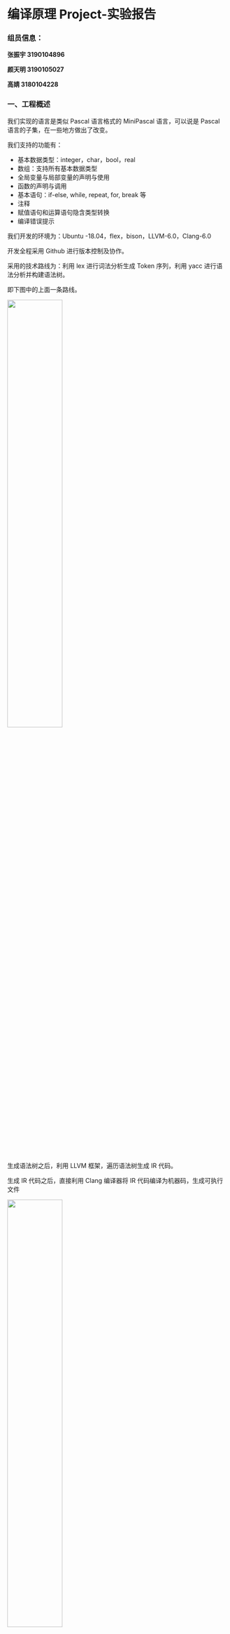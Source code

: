 # 编译原理 Project-实验报告

### **组员信息：**

 **张振宇 3190104896**

 **颜天明 3190105027**

 **高婧 3180104228**

### 一、工程概述

 我们实现的语言是类似 Pascal 语言格式的 MiniPascal 语言，可以说是 Pascal 语言的子集，在一些地方做出了改变。

 我们支持的功能有：

- 基本数据类型：integer，char，bool，real
- 数组：支持所有基本数据类型
- 全局变量与局部变量的声明与使用
- 函数的声明与调用
- 基本语句：if-else, while, repeat, for, break 等
- 注释
- 赋值语句和运算语句隐含类型转换
- 编译错误提示

 我们开发的环境为：Ubuntu -18.04，flex，bison，LLVM-6.0，Clang-6.0

 开发全程采用 Github 进行版本控制及协作。



 采用的技术路线为：利用 lex 进行词法分析生成 Token 序列，利用 yacc 进行语法分析并构建语法树。

 即下图中的上面一条路线。

<img src="img/1.jpg" width="50%" />

 生成语法树之后，利用 LLVM 框架，遍历语法树生成 IR 代码。

 生成 IR 代码之后，直接利用 Clang 编译器将 IR 代码编译为机器码，生成可执行文件

<img src="img/2.jpg" width="50%" />

### 二、词法分析

##### 2.1. 工具介绍

在这次的实验当中，我们使用 flex 来完成词法分析过程。flex（快速词法分析产生器，fast lexical analyzer generator）是一种词法分析程序。它是 lex 的开放源代码版本，以 BSD 许可证发布。通常与 GNU bison 一同运作，但是它本身不不是 GNU 计划的一部分。
词法分析是将字符序列列转换为标记(token)序列列的过程。在词法分析阶段，编译器器读入源程序字符串流，将字符流转换为标记序列，同时将所需要的信息存储，然后将结果交给语法分析器。这是编译程序的第一个阶段且是必要阶段；词法分析的核心任务是扫描、识别单词且对识别出的单词给出定性、定长的处理。处理完成后，词法分析程序会生成将之前的程序文本转变为一系列 token，传给之后的语法分析程序。示意图如下：
<img src="img/122.png" width="40%" />
标准 lex 文件由三部分组成，分别是定义区、规则区和⽤用户子过程区。在定义区，⽤用户可以编写 C 语⾔言中的声明语句，导入需要的头文件或声明变量。在规则区，用户需要编写以正则表达式和对应的动作的形式的代码。在用户子过程区，用户可以定义函数。

##### 2.2 实现过程

##### 2.2.1 立即数

```c++
digit [0-9]
letter [a-zA-Z]
string \"[^"]*\"
char \'.\'
id ({letter}|_)+({letter}|_|{digit})*
[0-9]{digit}* {
    yylval.type_int = atoi(yytext);
   return INT;
}

-?(0|int)[.]{digit}+ {
    yylval.type_float = atof(yytext);
   return FLOAT;
}

{string} {
    char s[30] = {0};
    for(int i=0;i<strlen(yytext)-2;i++){
        s[i] = yytext[i+1];
    }
    yylval.type_string = s;
   return STRING;
}
"'\\n'" {
    yylval.type_char = 10;
    return CHAR;
}

"'\\0" {
    yylval.type_char = 0;
    return CHAR;
}
{char} {
    yylval.type_char = yytext[1];
   return CHAR;
}

{id} {
    yylval.id = strdup(yytext);
   return ID;
}
```

对于 integer 类型，我们检测一连串的数字；对于 char 类型，我们检测''包裹的任何一个单个字符和\开始的转义字符，对于 string 类型，我们检测""包裹的一连串的字符，对于 identify 类型，我们检测字母和下划线开头的一连串字符。

##### 2.2.2 保留字

```c++
"integer" {return TYPE_INT; printf("integer");}
"real" {return TYPE_FLOAT_8;}
"char" {return TYPE_CHAR;}
"string" {return TYPE_STRING;}
"array" {return ARRAY;}
"begin" {return BEGN;}
"break" {return BREAK;}
"case" {return CASE;}
"const" {return CONST;}
"to" {return TO;}
"do" {return DO;}
"else" {return ELSE;}
"end" {return END;}
"for" {return FOR;}
"function" {return FUNC;}
"if" {return IF;}
"of" {return OF;}
"procedure" {return PROC;}
"program" {return PROG;}
"repeat" {return REPEAT;}
"then" {return THEN;}
"until" {return UNTIL;}
"var" {return VAR;}
"while" {return WHILE;}
```

我们实现了部分 pascal 关键字的检测

##### 2.2.3 运算符

```c++
"not" {return NOT;}
"+" {return ADD;}
[-] {return SUB;}
"*" {return MUL;}
"/" {return DIV;}
"mod" {return MOD;}
"div" {return IDIV;}
"=" {return EQ;}
">" {return GRE;}
"<" {return LES;}
">=" {return GREQ;}
"<=" {return LESQ;}
"<>" {return NE;}
"or" {return OR;}
"and" {return AND;}
":=" {return ASSIGN;}
".." {return ARANGE;}
"[" {return LBR;}
"]" {return RBR;}
"(" {return LPR;}
")" {return RPR;}
"." {return DOT;}
"," {return COM;}
":" {return COL;}
";" {return SEMI;}
"^" {return CARET;}
"\n" {}
```

我们实现了 pascal 中运算符的检测。

### 三、语法分析

#### 3.1 工具介绍

yacc(Yet Another Compiler Compiler)，是一个经典的生成语法分析器的工具。yacc 生成的编译器主要是用 C 语言写成的语法解析器（Parser），需要与词法解析器 Lex 一起使用，再把两部份产生出来的 C 程序一并编译。
yacc 的输入是巴科斯范式（BNF）表达的语法规则以及语法规约的处理代码，Yacc 输出的是基于表驱动的编译器，包含输入的语法规约的处理代码部分。yacc 是开发编译器的一个有用的工具,采用 LALR(1)语法分析方法。
与 Lex 相似，Yacc 的输⼊入文件由以%%分割的三部分组成，分别是声明区、规则区和程序区。三部分的功能与 Lex 相似，不同的是规则区的正则表达式替换为 CFG，在声明区要提前声明好使用到的终结符以及非终结符的类型。
在实验中，我们使用 bison 来进行 yacc 文件的编译。

#### 3.2 实现过程

##### 3.2.1 引入 ast 结点

```c++
%union{
    int type_int;
    float type_float;
    char type_char;
    char* type_string;
    char* id;
    ExprList* expr_list;
    Expr* expr_node;
    IDExpr* id_expr;
    Program* program_node;
    DeclPart* decl_part;
    FuncDeclList* func_list;
    OneFuncDecl* func_node;
    FuncHead* func_head;
    FuncBody* func_body;
    ExecPart* exec_part;
    Stmt* stmt_node;
    StmtList* stmt_list;
    AssignStmt* assign_node;
    ForStmt* for_node;
    FuncCallStmt* call_node;
    RepeatStmt* repeat_node;
    WhileStmt* while_node;
    IfStmt* if_node;
    ElseStmt* else_node;
    BreakStmt* break_node;
    VarDeclList* var_list;
    VarDecl* var_node;
    MyType* type_node;
    SimpleType* simple_type;
    IDList* id_list;
    ArrayType* array_type;
    ParaList* para_node;
    ProgHead* prog_head;
    BinExpr* bin_expr;
    UnaryExpr* un_expr;
    FunCallExpr* funcall_expr;
    ArrayExpr* array_expr;
}
```

在这里我们引入了 ast 文件中定义的各个结点结构，用作后面的非终结符类型定义。

##### 3.2.2 token 定义

```c++
// 数据类型定义
%token TYPE_INT TYPE_INT_8 TYPE_INT_16 TYPE TYPE_INT_32 TYPE_INT_64 TYPE_BYTE TYPE_WORD TYPE_FLOAT_8 TYPE_FLOAT_16 TYPE_FLOAT_32 TYPE_BOOL TYPE_CHAR TYPE_STRING
// 符号
%token NOT ADD SUB MUL DIV MOD IDIV EQ GRE LES GREQ LESQ NE OR AND ASSIGN ARANGE LBR RBR LPR RPR DOT COM COL SEMI CARET
// 其他保留字
%token ARRAY BEGN BREAK CASE CONST TO DO ELSE END FOR FUNC IF OF PROC PROG REPEAT THEN UNTIL VAR WHILE
```

##### 3.2.3 非终结符定义

```c++
// 数据常量
%token<type_int> INT
%token<type_float> FLOAT
%token<type_char> CHAR
%token<type_string> STRING ID
// 结点
%type<expr_list> expr_list;
%type<expr_node> expr_node;
%type<id_expr> id_expr;
%type<program_node> program_node;
%type<decl_part> decl_part;
%type<func_list> func_list;
%type<func_node> func_node;
%type<func_head> func_head;
%type<func_body> func_body;
%type<exec_part> exec_part;
%type<stmt_node> stmt_node;
%type<stmt_list> stmt_list;
%type<assign_node> assign_node;
%type<for_node> for_node;
%type<call_node> call_node;
%type<repeat_node> repeat_node;
%type<while_node> while_node;
%type<if_node> if_node;
%type<else_node> else_node;
%type<break_node> break_node;
%type<var_list> var_list;
%type<var_node> var_node;
%type<simple_type> simple_type;
%type<id_list> id_list;
%type<para_node> para_node;
%type<prog_head> prog_head;
%type<expr_node> first_bin_expr;
%type<expr_node> second_bin_expr;
%type<expr_node> third_bin_expr;
%type<array_expr> array_expr;
```

我们使用之前引入的 ast 结点来定义这些非终结符。

##### 3.2.4 分析过程

```c++
program:
    program program_node
    |
    ;

program_node:
    prog_head decl_part exec_part DOT {
        ast_root = new Program($1, $2, $3);
    }
;
```

我们将程序分为头部，定义部分，执行部分三个部分，每次新分析一个语句，我们都会建立一个对应的新结点，并将其需要的子节点赋值进去。

```c++
decl_part:
    VAR var_list func_list {
        $$ = new DeclPart($2, $3);
    }
    |
    { $$ = new DeclPart(); }
;
exec_part:
    BEGN stmt_list END {
        $$ = new ExecPart($2);
    }
;
```

定义部分分为变量定义和函数定义，执行分为为一系列单独的可执行语句构成。

```c++
var_list:
    var_list var_node SEMI
{ $$ = $1;
  $$->pushVarDecl($2); }
    |
{ $$ = new VarDeclList(); }
;

var_node:
    id_list COL simple_type{
        $$ = new VarDecl($3, $1);
    }
    | id_list COL ARRAY LBR INT ARANGE INT RBR OF simple_type{
        ArrayType* ary = new ArrayType($5, $7, $10->getSimpleTypeName());
        $$ = new VarDecl(ary, $1);
    }
;
```

变量定义部分由一系列变量定义语句构成，一个单独的变量定义语句包括一组 identidy 开头，符号:紧随其后，加上变量类型（）可以是数组），后面可以加上初始化的部分。

```c++
simple_type:
    TYPE_INT
{ $$ = new SimpleType("integer"); }
    | TYPE_FLOAT_8
{ $$ = new SimpleType("real"); }
    | TYPE_FLOAT_32
{ $$ = new SimpleType("real"); }
    | TYPE_CHAR
{ $$ = new SimpleType("char"); }
    | TYPE_STRING
{ $$ = new SimpleType("string"); }
;
```

我们实现了以上五个数据类型的检测

```c++
func_list:
    func_list func_node
{ $$ = $1;
  $$->pushOneFuncDecl($2); }
    |
{ $$ = new FuncDeclList(); }
;
func_node:
    func_head SEMI func_body SEMI
{ $$ = new OneFuncDecl($1, $3); }
;

func_head:
    FUNC ID LPR para_node RPR COL simple_type {
        $$ = new FuncHead((string)$2, $7, $4);
    }
;
func_body:
    var_list exec_part {
        $$ = new FuncBody($1, $2);
    }
;
```

函数部分由一系列的函数构成，和 pascal 程序类似，每一个函数包含一个函数头，变量定义部分和函数体执行部分。函数头包含了函数参数和返回类型。

```c++
stmt_list:
    stmt_list stmt_node {
        $$ = $1;
        $$->pushStmt($2);
    }
    | stmt_node
{ $$ = new StmtList($1); }
;

stmt_node:
    assign_node
{ $$ = $1; }
    | for_node
{ $$ = $1; }
    | call_node
{ $$ = $1; }
    | repeat_node
{ $$ = $1; }
    | break_node
{ $$ = $1; }
    | while_node
{ $$ = $1; }
    | if_node
{ $$ = $1; }
;
```

执行部分语句体由一系列可单独执行的语句构成，这些语句分成了赋值语句，循环语句，条件语句等等。

```c++
assign_node:
    ID ASSIGN expr_node SEMI
{ IDExpr* id = new IDExpr("var", (string)$1);
  $$ = new AssignStmt(id, $3); }
    | array_expr ASSIGN expr_node SEMI
{ $$ = new AssignStmt($1, $3); }
;
```

包:=的语句我们认为是赋值语句,赋值语句的左边可以是单个变量或者一个数组的某个元素，右边是一系列 expresssion 的组合

```c++
id_expr:
    ID
{ $$ = new IDExpr("var", (string)$1); }
    | INT
{ $$ = new IDExpr("Imm", (int)$1); }
    | CHAR
{ $$ = new IDExpr("Imm", (char)$1); }
    | FLOAT
{ $$ = new IDExpr("Imm", (double)$1); }
    | STRING
{ $$ = new IDExpr("Imm", (string)$1); }
;
```

expression 的终点是 identify 或者立即数

```c++
expr_node:
    expr_node GRE first_bin_expr
{ $$ = new BinExpr("GT", $1, $3); }
    | expr_node LES first_bin_expr
{ $$ = new BinExpr("LT", $1, $3); }
    | expr_node EQ first_bin_expr
{ $$ = new BinExpr("EQUAL", $1, $3); }
    | expr_node GREQ first_bin_expr
{ $$ = new BinExpr("GE", $1, $3); }
    | expr_node LESQ first_bin_expr
{ $$ = new BinExpr("LE", $1, $3); }
    | expr_node NE first_bin_expr
{ $$ = new BinExpr("NE", $1, $3); }
    | first_bin_expr
{ $$ = $1; }
;

first_bin_expr:
    first_bin_expr ADD second_bin_expr
{ $$ = new BinExpr("PLUS", $1, $3); }
    | first_bin_expr SUB second_bin_expr
{ $$ = new BinExpr("MINUS", $1, $3); }
    | first_bin_expr OR second_bin_expr
{ $$ = new BinExpr("OR", $1, $3); }
    | second_bin_expr
{ $$ = $1; }
;

second_bin_expr:
    second_bin_expr MUL third_bin_expr
{ $$ = new BinExpr("MUL", $1, $3); }
    | second_bin_expr DIV third_bin_expr
{ $$ = new BinExpr("DIV", $1, $3); }
    | second_bin_expr IDIV third_bin_expr
{ $$ = new BinExpr("DIV", $1, $3); }
    | second_bin_expr AND third_bin_expr
{ $$ = new BinExpr("AND", $1, $3); }
    | second_bin_expr MOD third_bin_expr
{ $$ = new BinExpr("MOD", $1, $3); }
    | third_bin_expr
{ $$ = $1; }
;

third_bin_expr:
    NOT third_bin_expr
{ $$ = new UnaryExpr("NOT", $2); }
    | SUB third_bin_expr
{ $$ = new UnaryExpr("SUB", $2); }
    | ID LPR expr_list RPR
{ $$ = new FunCallExpr((string)$1, $3); }
    | array_expr
{ $$ = $1; }
    | LPR expr_node RPR
{ $$ = $2; }
    | id_expr
{ $$ = $1; }
```

按照运算符的优先级，我们逐步解析 expression 的集合体，并且考虑括号数组函数调用等因素。

```c++
array_expr:
    ID LBR expr_node RBR {
        $$ = new ArrayExpr((string)$1, $3);
    }
;
```

数组比较特殊，我们单独分析，为一个数组名和一个括号内的 expression 集合体

```c++
for_node:
    FOR ID ASSIGN expr_node TO expr_node DO exec_part SEMI {
        $$ = new ForStmt((string)$2, $4, $6, $8->sl);
    }
    | FOR ID ASSIGN expr_node TO expr_node DO stmt_node {
        StmtList* sl = new StmtList($8);
        $$ = new ForStmt((string)$2, $4, $6, sl);
    }
;
while_node:
    WHILE expr_node DO exec_part SEMI{
        $$ = new WhileStmt($2, $4->sl);
    }
    | WHILE expr_node DO stmt_node {
        StmtList* sl = new StmtList($4);
        $$ = new WhileStmt($2, sl);
    }
;
```

循环语句包括 for 循环和 while 循环，二者的分析差不多，都是一个条件语句加上 statement 集合体

```c++
if_node:
    IF LPR expr_node RPR THEN exec_part SEMI else_node
{ $$ = new IfStmt($3, $6->sl, $8); }
    | IF LPR expr_node RPR THEN stmt_node else_node
{ StmtList* sl = new StmtList();
  sl->pushStmt($6);
  $$ = new IfStmt($3, sl, $7); }
;

else_node:
    ELSE exec_part SEMI
{ $$ = new ElseStmt($2->sl); }
    |
{ $$ = new ElseStmt(); }
;
```

条件语句包括一个 if 开头的判断和 else，if 语句包含一个条件判断 expression 和一系列可执行语句集合体，else 语句可以没有。

### 四、语法树结构设计

利用面向对象的思想，我们将 AST 的每个节点定义成类和对象。利用多态和继承，我们将语法树的每一个节点抽象为基类 BaseNode，基类中存储着每个节点共有的属性：classname，line-number，并定义了通用的方法及生成中间代码所用的 CodeGen 函数。

```c++
class BaseNode{
private:
    int line_num=-1;
    string classname = "base";
public:
    BaseNode(string name){ this->classname = name; }
    string getClass() const { return this->classname; }
    virtual llvm::Value *CodeGen(CodeGenContext &context) = 0;
};
```

利用基类 BaseNode，我们将其余类对其进行继承，大致分为以下几类：

- 划分程序区域类型
- 表达式类型
- 语句类型
- 类型、变量、函数等与定义相关的类型

**划分区域：**

划分区域的节点的主要作用是将各区域的语句综合起来，有序的连在区域节点之下。通过这种设计，我们可以将程序清晰的分为几个区域，及更加细分为子区域，最终到达叶子节点。

采用这种设计的好处是：

- 每种区域都有特定的类，指针也根据具体情况而特化，这样能使语法树的语义更加清楚。
- 利用多态的机制，为每个节点增加一个 CodeGen 的虚函数，这样通过定义每种类的 CodeGen 方法，我们并不需要完全知道孩子是什么类型的派生类，只需要调用他们的 CodeGen 方法即可。
- 这种设计在定义语法树时需要很多代码，但是在使用时带来了极大的方便，因为我们在向下时已经清楚的知道了这种节点的孩子个数，如何使用。

类定义示例如下图所示：

```c++
class DeclPart : public BaseNode
{
private:
    VarDeclList *varlist;
    FuncDeclList *funclist;

public:
    DeclPart():BaseNode("declpart"){}
    DeclPart(VarDeclList *v, FuncDeclList *f) : BaseNode("declpart"), varlist(v), funclist(f) {}
    VarDeclList *getVarListNode() { return this->varlist; }
    FuncDeclList *getFuncPartNode() { return this->funclist; }
    virtual llvm::Value *CodeGen(CodeGenContext &context);
};
```

区域的划分大致如下：

<img src="img/3.jpg" width="50%" />

Program 分为定义部分和执行部分，定义部分分为一组变量定义和一组函数定义。执行部分就是要执行的语句列表。

**表达式类型：**

表达式类型的节点都继承于基类 Expr，共分为：

- IDExpr：存储立即数、变量名的表达式
- BinExpr：二元计算型的表达式
- UnaryExpr：一元计算型的表达式
- FuncallExpr：调用函数返回结果的表达式
- ArrayExpr：指定下标的数组的表达式

**语句类型：**

语句类型的节点都继承于基类 Stmt，共分为：

- AssignStmt：赋值语句，左面是变量，右面是值
- ForStmt：循环类型的语句
- FunCallStmt：调用函数的语句（无用返回值）
- RepeatStmt：循环类型的语句
- WhileStmt：循环类型的语句
- IfStmt：条件控制类型的语句
- ElseStmt：和 If 配套使用
- BreakStmt：跳出循环的语句

**定义相关类型：**

定义相关的类型主要有：

MyType：类型的基类，派生类有：

- SimpleType：基本数据类型
- ArrayType：数组类型

OneFuncDecl：一个函数的定义

- FuncHead：函数头，包含函数名，返回类型，参数表
- FuncBody：变量定义、语句列表

VarDecl：一组变量定义

- 存有 MyType 类型的 type
- IDList，变量名表



### 五、语法树可视化

语法树的可视化帮助我们更好地理解在 parse 过程中建立语法树的过程，也方便我们对语法编写的正确性进行验证。

##### 1、实现方法

可视化部分的实现目标是传入已经建好的语法树的节点可视化出该节点下的语法树的所有组成节点，可以从树的每一层看出对应的语法。本项目中对于语法树中的节点都是继承了`BaseNode`这个基类的子类，语法树中节点的连接关系通过各种类内成员变量，即某个节点类的指针来表示。由于本项目中的类都是自定义的，不方便将使用现有的可视化库将传入的语法树节点指针直接可视化；因此，本项目中设计了`Dict`类将语法树存储为字典类型，并且可以按照`JSON`格式进行输出，方便后续的可视化。

###### `Dict`类

```c++
class Dict
{
private:
    string key;     // 存储节点的classname
    string valType; // 值类型：只能为str/dict，取值与下面一个对应
    string strValue;
    vector<Dict *> dictValue;

    void addOneDictValue(Dict *dict);

    void genFrom_Program(Program *node);   // ProgHead + DeclPart + ExecPart
    void genFrom_ProgHead(ProgHead *node); // name
    void genFrom_DeclPart(DeclPart *node); // VarDeclList + FuncDeclList

    void genFrom_VarDeclList(VarDeclList *node); // VarDecl ...
    void genFrom_VarDecl(VarDecl *node);         // Type + IDlist
    void genFrom_SimpleType(SimpleType *node);   // leaf
    void genFrom_ArrayType(ArrayType *node);     // leaf
    void genFrom_IDList(IDList *node);           // leaf

    void genFrom_FuncDeclList(FuncDeclList *node); // OneFuncDecl ...
    void genFrom_OneFuncDecl(OneFuncDecl *node);   // FuncHead + FuncBody
    void genFrom_FuncHead(FuncHead *node);         // Type + Paralist
    void genFrom_ParaList(ParaList *node);         // VarDecl ...

    void genFrom_FuncBody(FuncBody *node); // DeclPart + ExecPart
    void genFrom_ExecPart(ExecPart *node); // StmtList

    void genFrom_StmtList(StmtList *node);         // Stmt ...
    void genFrom_AssignStmt(AssignStmt *node);     // id(Expr) + rexpr(Expr)
    void genFrom_ForStmt(ForStmt *node);           // var + startexpr + endexpr + stmtl
    void genFrom_FuncCallStmt(FuncCallStmt *node); // funcname + el(ExprList)
    void genFrom_RepeatStmt(RepeatStmt *node);     // cond(Expr) + sl(StmtList)
    void genFrom_WhileStmt(WhileStmt *node);       // con(Expr) + sl(StmtList)
    void genFrom_ElseStmt(ElseStmt *node);         // list(StmtList)
    void genFrom_IfStmt(IfStmt *node);             // con(Expr) + sl(StmtList) + els(ElseStmt)
    void genFrom_BreakStmt(BreakStmt *node);

    void genFrom_ExprList(ExprList *node);       // Expr ...
    Dict *genFrom_Expr(Expr *node);              // judge the Expr type
    void genFrom_BinExpr(BinExpr *node);         // op + lhs + rhs
    void genFrom_UnaryExpr(UnaryExpr *node);     // op (NOT) + ex
    void genFrom_FunCallExpr(FunCallExpr *node); // funcname + ExprList
    void genFrom_ArrayExpr(ArrayExpr *node);     // arrayname + Expr...(index_list)
    void genFrom_IDExpr(IDExpr *node);           // leaf

public:
    Dict(string key, string value) : valType("str"), key(key), strValue(value) {}
    Dict(string key, Dict *value) : valType("dict"), key(key), strValue("") { dictValue.push_back(value); }
    Dict(pair<MyType *, string> node);
    Dict(BaseNode *node);

    void writeJSONFile(string filepath);
    string getJSONString();
};
```

如上代码所示，`Dict`类中字典的键是各个节点的类名，对应的值可以有两种类型，一种是代表语法树已经到达了叶节点的字符串类型，另一种是表示非叶节点的字典列表类型。字符串类型将存储叶节点的值，例如变量名、变量类型、数字、字符等。字典列表类型，可以存储不定数量的字典，通过`vector`进行存储。将语法树转为字典，主要是通过在`Dict`类的构造函数中对当前节点的类型进行判断，然后对不同节点的定义进行适配分析，用 DFS 的方式遍历传入的语法树，将所有节点的信息加入到字典中。再通过该类的`public`函数中的`void writeJSONFile(string filepath);`将转换后的字典写入到指定的 JSON 文件中，方便后续解析。

##### 2、graphviz 可视化

本项目的课时化代码使用了 graphviz 库，该库可以通过调用已经封装好的函数进行树型图的可视化，只需要调用画节点和连接线的函数，再将绘制图像以图片的形式输出到指定的路径下，便可以达到输出语法树的功能。graphviz 库不需要人为设置具体的绘制细节（图片大小、图中各种元素的位置等），库中的`Digraph`类会根据要绘制的语法树的形状安排各个节点的位置，调整合适的图片大小，使用起来十分方便。具体实现中，使用了 python 代码对输出到指定 JSON 文件的语法树字典进行读取，Python 可以解读 JSON 文件，之间转化为 Python 的基本类型之一——字典。再使用 DFS 对字典进行遍历，用直线将各级父子节点连接，在叶节点后绘制代表具体的叶节点值的一个节点。

可视化部分具体的使用伪代码如下所示：

```c++
// ast_root为要传入的语法树的节点指针
Dict *astDict = new Dict(ast_root); // 将语法树转为字典类型
astDict->writeJSONFile("test.json"); // 将字典写入到指定路径下的JSON文件中
```

存入 JSON 文件后，再通过运行 visualize.py 中的 Python 代码来绘制语法树：

```shell
python visulilze.py
```

##### 3、可视化结果

下图为一个简单的可视化样例：

<img src="img/test.png" style="zoom:50%;" />

对需要测试的三个 pascal 文件进行解析并生成相应的语法树后，使用上述的可视化方法进行可视化，生成的语法树结果可以直接查看附带的图片文件。



### 六、中间代码生成

##### 6.1、基本框架与语法树遍历方法：

在中间代码的生成中，我们主要使用的框架是 LLVM 框架，使用的版本是 6.0 （ubuntu apt 安装）

如上文所述，每个节点都有属于自己的虚函数方法。这样的话就可以采用一种“自驱动”的遍历方式。父节点调用子节点的 Codegen 方法，子节点的 CodeGen 方法也会进一步调用子节点的方法，如此以来就很自然的实现了语法树遍历，不用特别考虑遍历的顺序就可以实现正确顺序的遍历。

例如在赋值语句的 CodenGen 方法中：

```c++
llvm::Value* AssignStmt::CodeGen(CodeGenContext &context){
    cout<<"Generate AssignStmt..."<<endl;

    context.genpointer=true;
    auto lhs = this->getLeftExprNode()->CodeGen(context);

    context.genpointer=false;
    auto rhs = this->getRightExprNode()->CodeGen(context);

    ......

    return rhs;
}
```

这个节点可以直接调用左子节点和右子节点的 Codegen 方法，从而实现“需求驱动”的递归遍历。

##### 6.2、CodeGenContext 类设计

LLVM 的基本逻辑是，一个 Module 代表一个文件，一个 BasicBlock 代表一个代码块，所以生成代码实际上就是指定 module 之后，不断新建和向每个 BasicBlock 插入语句的过程。我们需要一个 Context 类来保存现在的文件信息和所在的块，以及历史块和很多的上下文信息。

```C++
class CodeGenContext{
private:
    std::vector<CodeGenBlock *> blocks;
    //主函数
    std::map<std::string,pair<int,int>> arrayrecord;
public:

    bool isGlobal=true;
    bool genpointer=false;
    bool breakif=false;
    llvm::Module *module;
    llvm::IRBuilder<> builder;
    llvm::Function *mainFunction;
    llvm::LLVMContext globalcontext;
    llvm::Function *curfunction;

    //system function
    llvm::Function *printf_func;
    llvm::Function *scanf_func;
    ...
}
```

context 类中存储的变量有：isGlobal-当前是否在全局变量区。genpointer-当前是否在产生指针。breakif-当前 if 是否为 break 的 if 等信息。其中比较重要的属性为：module 代表当前文件，curfunction 代表当前所在函数，builder 是 llvm 的一个工具类，可以指定插入的 Block 进行代码插入。

另外 context 中还定义了两个系统函数：输入和输出。

每个节点的 CodeGen 方法都需要讲 context 作为参数来获取上下文信息。

###### 下面将会展示每类节点的 CodeGen 方法的实现，在主函数中，只需要调用根节点的 Codegen 方法即可遍历整棵树。

##### 6.3、区域划分节点

区域划分节点的实现基本上为：按照顺序调用子节点的 CodeGen 方法。

##### 6.4、定义相关类型

分为函数定义和变量定义：

###### 函数定义的方法为：

- 根据返回类型和参数表创建函数类型
- 根据函数类型创建函数
- 保存上下文并将上下文切换到函数中
- 生成参数的局部变量
- 生成代表返回值的局部变量
- 生成函数体
- 返回返回值
- 恢复上下文
- api 示例如下：

```c++
auto rettype = getLLVMtype(this->getFuncDeclNode()->getRetType(),context);
auto func_type = llvm::FunctionType::get(rettype,llvm::makeArrayRef(para_types),false);
auto function = llvm::Function::Create(func_type,llvm::Function::ExternalLinkage,
        		this->getFuncDeclNode()->getFuncName(),context.module);
```

###### 变量定义的方法为：

- 获取变量的 Type （array 或 simple）
- 检测全局或局部
- 调用 llvm 的 api 进行声明
- api 示例如下：

```c++
       llvm::Value * ret;
       for(auto i=list.begin(); i!=list.end(); i++){
            ret = new llvm::GlobalVariable(
          		*context.module,ty,false,
                llvm::GlobalVariable::ExternalLinkage,constant,*i
            );
            cout<<"create global: "<<*i<<endl;
       }
       return ret;
```

###### 在变量定义的时候，根据数组和基本类型调用不同的 api

##### 6.5、语句相关类型

###### 赋值语句：

- 调用左子节点，获取变量指针
- 调用右子节点，获取值
- 判断是否需要隐式类型转换
- 利用 llvm api 进行赋值

```c++
		context.builder.CreateStore(rhs,lhs);
```

###### 函数调用语句：

- 判断是系统函数还是用户函数
- 系统函数要将参数处理为特定格式
- 用户函数直接调用函数调用的表达式的方法来实现

```c++
llvm::Value* FuncCallStmt::CodeGen(CodeGenContext &context){
    cout<<"Generating FuncCallStmt..."<<endl;
    if(this->getFuncName()=="write"||this->getFuncName()=="writeln"|| this->getFuncName()=="write10d"){
        return SysCall(this,context);
    }
    else if(this->getFuncName()=="read"||this->getFuncName()=="readln"){
        return SysCall(this,context);
    }
    else{
        // user's function
        auto Funcall = new FunCallExpr(this->getFuncName(),this->getParaExprListNode());
        return Funcall->CodeGen(context);
    }
    return NULL;
}
```

###### 循环控制语句，以 For 语句为例：

- 将语句分为四块，分别的 entry 初始化，body 语句体，end 循环及结束判断，next 下一个块
- entry 中要将循环变量赋初值并做初步判断，创建跳向 body 的语句
- body 插入 for 内部的语句
- end 将循环变量增加并且增加条件判断和跳转语句
- 在 body 中要将 body 块放入栈中并记录 break 语句应该跳到的位置，即 next 块
- 结束后将栈顶的块跳出，替换为 next 块，next 块将继承栈顶块的 break 位置

###### 其余循环控制和 for 大同小异，比 for 更加简单，不再展示，但是要注意 body 块一定会入栈并且记录 break 的位置。

###### 条件控制语句：

- 将语句分为三个代码块，blocktrue 判断条件为 true 时的语句块,blockfalse 判断条件为 false 时的语句块,next 下一个语句块。
- 创建一个条件跳转来控制跳转到 blocktrue 或者 blockfalse
- 生成两个 block 中的语句，两个块最后跳转到 next

条件控制中一个关键点是 if 之后的跳转有可能经过 break 的更改，如果连续插入两条跳转，生成的 IR 会出错，所以当有 break 的时候只能用 break 跳转代替原来的跳转。

##### 6.6、表达式相关类型

###### 二元运算表达式：

- 调用左右节点获取左右的值
- 判断是否需要隐式类型转换
- 根据 op 值进行不同运算
- api 调用示例如下：

```c++
        if(op == "PLUS")
            return context.builder.CreateFAdd(L,R,"add");
        else if(op=="MINUS")
            return context.builder.CreateFSub(L,R,"sub");
        else if(op=="MUL")
            return context.builder.CreateFMul(L,R,"mul");
```

###### 单目运算表达式：

- 获取唯一的子节点值
- 根据 op 值进行运算
- api 调用如下：

```c++
	if(op == "NOT")
        return context.builder.CreateNot(this->getExprNode()->CodeGen(context));
```

###### 函数调用表达式：

- 利用 module 的 api 获得函数指针
- 获取参数的值
- 利用 CreateCall 的 api 调用函数

```c++
llvm::Value* FunCallExpr::CodeGen(CodeGenContext &context){
    ......
    auto callee = context.module->getFunction(this->getFuncName());
    vector<llvm::Value*> args;
    for(auto it : this->getExprListNode()->getExprList()){
        args.push_back(it->CodeGen(context));
    }
    return context.builder.CreateCall(callee,args);
}
```

函数调用语句利用函数调用表达式实现函数调用的时候，无需返回值，但是函数调用表达式一定会返回返回值。

###### 数组取值表达式:

- 首先获得 index 节点的生成值
- 利用 CreateInBoundsGEP 的 api 取指针
- 判断当前是否在取指针，从而返回值或指针

```c++
    if(context.genpointer)
        return context.builder.CreateInBoundsGEP(arrptr,{zero,trueindex});
    else
        return context.builder.CreateLoad(context.builder.CreateInBoundsGEP(arrptr,						{zero,trueindex}));
```

###### 立即数或变量类型的表达式：

- IDExpr 是语法树中叶子类型的节点，能够利用本身存储的信息返回 llvm::Value 类型的值。

- IDExpr 中存储了 type 属性，区分立即数和变量名

- 根据属性及 api 返回值或指针

### 七、编译器测试

##### 1、机器码生成

将生成的 IR 输出到.ll 类型的文件中，利用 clang xx.ll -o result 指令生成 result 可执行文件

##### 2、测试样例

###### 快速排序：

```pascal
program quicksort;
var
    n,k:integer;
    a:array[1..10002] of integer;
    i,j,m,t:integer;
function qsort(l,r:integer):integer;
begin
    i:=l;
    j:=r;
    m:=a[(l+r) div 2];
    repeat
        while (a[i]<m) do i:=i+1;
        while (a[j]>m) do j:=j-1;
        if( not(i>j)) then
        begin
        t:=a[i];
        a[i]:=a[j];
        a[j]:=t;
        i:=i+1;
        j:=j-1;
        end;
    until i>j;
    if (l<j) then qsort(l,j);
    if (i<r) then qsort(i,r);
end;
begin
    read(n);
    for k:=1 to n do
        read(a[k]);
    qsort(1,n);
    for k:=1 to n do begin
        writeln(a[k]);
    end;
end.
```

###### 测试结果：

<img src="img/4.jpg" width="50%" />

###### 矩阵乘法：

```pascal
program matrixMul;
var
    a, b, result : array [0 .. 1000] of integer;
    rowA, rowB, columnA, columnB: integer;
    i, j, k, idx1, idx2, idx3 : integer;
begin
    read(rowA, columnA);
    for i := 0 to rowA - 1 do
    begin
        for j := 0 to columnA - 1 do
        begin
            idx1 := i * columnA + j;
            read(a[idx1]);
        end;
    end;

    read(rowB, columnB);
    for i := 0 to rowB - 1 do
    begin
        for j := 0 to columnB - 1 do
        begin
            idx1 := i * columnB + j;
            read(b[idx1]);
        end;
    end;

    if (columnA = rowB) then
    begin
        for i := 0 to rowA - 1 do
        begin
            for j := 0 to columnB - 1 do
            begin
                idx1 := i * columnB + j;
                result[idx1] := 0;
                for k := 0 to rowB - 1 do
                begin
                    idx2 := i * columnA + k;
                    idx3 := k * columnB + j;
                    result[idx1] := result[idx1] + (a[idx2] * b[idx3]);
                end;
            end;
        end;

        for i := 0 to rowA - 1 do
        begin
            for j := 0 to columnB - 1 do
            begin
                idx1 := i * columnB + j;
                write10d(result[idx1]);
            end;
            writeln("");
        end;
    end;

    else
    begin
        writeln("Incompatible Dimensions");
    end;
end.
```

###### 测试结果：

<img src="img/5.jpg" width="50%" />

###### 课程表：

代码复杂不再展示

###### 测试结果：

<img src="img/6.jpg" width="50%" />

### 八、心得与体会

本次实验中，我们花费了半个星期的时间来设计语法树结构，设计阶段花费的时间也让我们后续的工作进行的更加容易。语法树结构设计完毕后，我们三个人就可以分别去做三部分工作。

在中间代码的生成中，一个最大的难点就是 LLVM api 的使用，英文文档晦涩难懂，难以阅读，我们找到了很多关于 IR 生成的博客，和一个 gnu.org 提供的 toy complier 样例，从而学会了 IR 生成的基本流程和方法。在具体的 api 调用中，多使用 vscode 的转到定义方法查看 llvm 的源代码，源代码中的注释和变量名比文档中写的清楚很多。

高婧：本次项目实现了从用 flex 和 bison 对代码进行词法分析和语法分析，再转化为使用自定义类的语法树，然后用 llvm 生成中间代码。整个实验的过程与上课的理论相契合，在课上对于比较抽象的语法树，我没有马上理解。在本次项目中我实现了语法树的可视化部分，再项目开发过程中对课堂上所讲述的语法树的分析、建立过程有了更深的理解。语法树根据定义的语法规则一步步自顶而下地从根节点到叶节点建立语法树的过程可以在可视化时清楚地了解。为了便于可视化，使用了 graphviz 库的 python 库，使得可视化部分的代码编写难度降低，代码结构更加清晰。本项目的开发让我对于编译器的工作目的和词法、语法分析的方式都有了更好的理解，对课堂的内容也进行了加深巩固，而且和组员的项目合作过程也很融洽，整体上收获很大。
